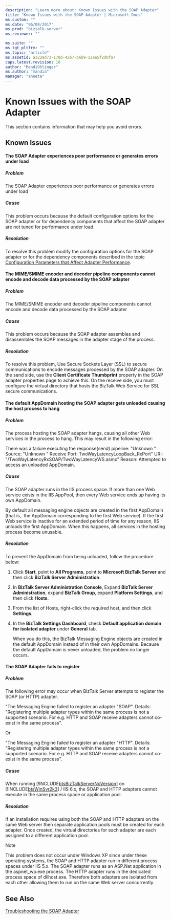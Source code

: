 ```yaml
---
description: "Learn more about: Known Issues with the SOAP Adapter"
title: "Known Issues with the SOAP Adapter | Microsoft Docs"
ms.custom: ""
ms.date: "06/08/2017"
ms.prod: "biztalk-server"
ms.reviewer: ""

ms.suite: ""
ms.tgt_pltfrm: ""
ms.topic: "article"
ms.assetid: a3229d73-170d-42b7-bab9-12ae5f2d0fa7
caps.latest.revision: 18
author: "MandiOhlinger"
ms.author: "mandia"
manager: "anneta"
---
```

# Known Issues with the SOAP Adapter
This section contains information that may help you avoid errors.  
  
## Known Issues  
  
#### The SOAP Adapter experiences poor performance or generates errors under load  
  
##### Problem  
 The SOAP Adapter experiences poor performance or generates errors under load  
  
##### Cause  
 This problem occurs because the default configuration options for the SOAP adapter or for dependency components that affect the SOAP adapter are not tuned for performance under load.  
  
##### Resolution  
 To resolve this problem modify the configuration options for the SOAP adapter or for the dependency components described in the topic [Configuration Parameters that Affect Adapter Performance](../core/configuration-parameters-that-affect-adapter-performance.md).  
  
#### The MIME/SMIME encoder and decoder pipeline components cannot encode and decode data processed by the SOAP adapter  
  
##### Problem  
 The MIME/SMIME encoder and decoder pipeline components cannot encode and decode data processed by the SOAP adapter  
  
##### Cause  
 This problem occurs because the SOAP adapter assembles and disassembles the SOAP messages in the adapter stage of the process.  
  
##### Resolution  
 To resolve this problem, Use Secure Sockets Layer (SSL) to secure communications to encode messages processed by the SOAP adapter. On the send side, use the **Client Certificate Thumbprint** property in the SOAP adapter properties page to achieve this. On the receive side, you must configure the virtual directory that hosts the BizTalk Web Service for SSL secure communications.  
  
#### The default AppDomain hosting the SOAP adapter gets unloaded causing the host process to hang  
  
##### Problem  
 The process hosting the SOAP adapter hangs, causing all other Web services in the process to hang. This may result in the following error:  
  
 There was a failure executing the response(send) pipeline: "Unknown " Source: "Unknown " Receive Port: TwoWayLatencyLoopBack_RxPort" URI: "/TwoWayLatencyRxSOAP/TwoWayLatencyWS.asmx" Reason: Attempted to access an unloaded AppDomain.  
  
##### Cause  
 The SOAP adapter runs in the IIS process space. If more than one Web service exists in the IIS AppPool, then every Web service ends up having its own AppDomain.  
  
 By default all messaging engine objects are created in the first AppDomain (that is,. the AppDomain corresponding to the first Web service). If the first Web service is inactive for an extended period of time for any reason, IIS unloads the first AppDomain. When this happens, all services in the hosting process become unusable.  
  
##### Resolution  
 To prevent the AppDomain from being unloaded, follow the procedure below:  
  
1. Click **Start**, point to **All Programs**, point to **Microsoft BizTalk Server** and then click **BizTalk Server Administration**.  
  
2. In **BizTalk Server Administration Console**, Expand **BizTalk Server Administration**, expand **BizTalk Group**, expand **Platform Settings**, and then click **Hosts**.  
  
3. From the list of Hosts, right-click the required host, and then click **Settings**.  
  
4. In the **BizTalk Settings Dashboard**, check **Default application domain for isolated adapter** under **General** tab.  
  
   When you do this, the BizTalk Messaging Engine objects are created in the default AppDomain instead of in their own AppDomains. Because the default AppDomain is never unloaded, the problem no longer occurs.  
  
#### The SOAP Adapter fails to register  
  
##### Problem  
 The following error may occur when BizTalk Server attempts to register the SOAP (or HTTP) adapter.  
  
 "The Messaging Engine failed to register an adapter "SOAP". Details: "Registering multiple adapter types within the same process is not a supported scenario. For e.g. HTTP and SOAP receive adapters cannot co-exist in the same process".  
  
 Or  
  
 "The Messaging Engine failed to register an adapter "HTTP". Details: "Registering multiple adapter types within the same process is not a supported scenario.  For e.g. HTTP and SOAP receive adapters cannot co-exist in the same process".  
  
##### Cause  
 When running [!INCLUDE[btsBizTalkServerNoVersion](../includes/btsbiztalkservernoversion-md.md)] on [!INCLUDE[btsWinSvr2k3](../includes/btswinsvr2k3-md.md)] / IIS 6.x, the SOAP and HTTP adapters cannot execute in the same process space or application pool.  
  
##### Resolution  
 If an installation requires using both the SOAP and HTTP adapters on the same Web server then separate application pools must be created for each adapter.  Once created, the virtual directories for each adapter are each assigned to a different application pool.  
  
> [!NOTE]
>  This problem does not occur under Windows XP since under these operating systems, the SOAP and HTTP adapter run in different process spaces under IIS 5.x.  The SOAP adapter runs as an ASP.Net application in the aspnet_wp.exe process.  The HTTP adapter runs in the dedicated process space of dllhost.exe.  Therefore both adapters are isolated from each other allowing them to run on the same Web server concurrently.  
  
## See Also  
 [Troubleshooting the SOAP Adapter](../core/troubleshooting-the-soap-adapter.md)
